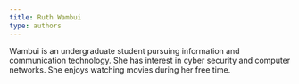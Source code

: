 ```yaml
---
title: Ruth Wambui
type: authors
--- 
```

Wambui is an undergraduate student pursuing information and communication technology. She has interest in cyber security and computer networks. She enjoys watching movies during her free time.